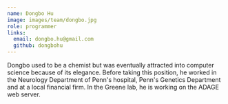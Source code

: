 ```yaml
---
name: Dongbo Hu
image: images/team/dongbo.jpg
role: programmer
links:
  email: dongbo.hu@gmail.com
  github: dongbohu
---
```


Dongbo used to be a chemist but was eventually attracted into computer science because of its elegance.
Before taking this position, he worked in the Neurology Department of Penn's hospital, Penn's Genetics Department and at a local financial firm.
In the Greene lab, he is working on the ADAGE web server.
